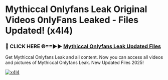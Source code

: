 # Mythiccal Onlyfans Leak Original Videos 0nlyFans Leaked - Files Updated! (x4l4)

<h3>🔴 CLICK HERE 🌐==►► <a href="https://tinyurl.com/x26r9saj" rel="nofollow">Mythiccal Onlyfans Leak Updated Files</a></h3>

Get Mythiccal Onlyfans Leak and all content. Now you can access all videos and pictures of Mythiccal Onlyfans Leak. New Updated Files 2025!

[![x4l4](https://i.imgur.com/LkgZPqh.gif)](https://tinyurl.com/x26r9saj)
